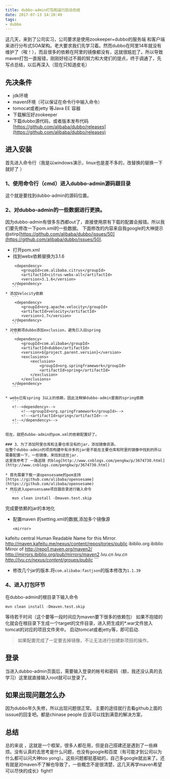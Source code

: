 ```yaml
---
title: dubbo-admin打包和运行启动总结
date: 2017-07-13 14:10:49
tags:
- dubbo
---
```

这几天，来到了公司实习，公司要求是使用zookeeper+dubbo的服务端 和客户端来进行分布式SOA架构。老大要求我们先学习着。然而dubbo在阿里14年就没有维护了（唉！），而且很多的依赖在阿里的镜像都没有，这就很尴尬了。所以导致maven打包一直报错，刚刚好经过不屑的努力和大佬们的提点，终于调通了，先写点总结，以后再深入（现在只知道皮毛）
<!--more-->
## 先决条件
* jdk环境
* maven环境（可以保证在命令行中输入命令）
* tomocat或者jetty 等Java EE 容器
* 下载解压好zookeeper
* 下载dubbo源代码，或者版本发布代码[https://github.com/alibaba/dubbo/releases](https://github.com/alibaba/dubbo/releases)

## 进入安装
首先进入命令行（我是以windows演示，linux也是差不多的，改替换的替换一下就好了
）
### 1、使用命令行（cmd）进入dubbo-admin源码跟目录
这个就是要找到dubbo-admin的源码位置。
### 2、对dubbo-admin的一些数据进行更换。
因为dubbo-admin有很多东西都out了，直接使用原有下载的配置会报错。所以我们要先修改一下pom.xml的一些数据。
下面修改的内容来自我google的大神提示@stirp[https://github.com/alibaba/dubbo/issues/50](https://github.com/alibaba/dubbo/issues/50).
* 打开pom.xml
* 找到webx依赖替换为3.1.6
 ```
     <dependency>
        <groupId>com.alibaba.citrus</groupId>
        <artifactId>citrus-webx-all</artifactId>
        <version>3.1.6</version>
    </dependency>
    ```
* 添加Velocity依赖
	```
     <dependency>
        <groupId>org.apache.velocity</groupId>
        <artifactId>velocity</artifactId>
        <version>1.7</version>
    </dependency>
    ```
* 对依赖项dubbo添加exclusion，避免引入旧spring
	```
     <dependency>
        <groupId>com.alibaba</groupId>
        <artifactId>dubbo</artifactId>
        <version>${project.parent.version}</version>
        <exclusions>
            <exclusion>
                <groupId>org.springframework</groupId>
                <artifactId>spring</artifactId>
            </exclusion>
        </exclusions>
    </dependency>
    ```

* webx已有spring 3以上的依赖，因此注释掉dubbo-admin里面的spring依赖
	```
    <!--<dependency>-->
        <!--<groupId>org.springframework</groupId>-->
        <!--<artifactId>spring</artifactId>-->
    <!--</dependency>-->
    ```
   
现在，就把dubbo-admin的pom.xml的依赖配置好了。

### 3、为了添加阿里仓库和主要仓库没有的jar，添加镜像资源。
在整个dubbo-admin的项目构建中有许多的jar是不能在主要仓库和阿里的镜像中找到的所以需要配置一下，一些镜像，来找到这些jar.
这里我参考了 一路追随 的blog[http://www.cnblogs.com/pengkw/p/3674730.html](http://www.cnblogs.com/pengkw/p/3674730.html)

* 首先需要下载一波opensesame的pom支持[https://github.com/alibaba/opensesame](https://github.com/alibaba/opensesame)
* 然后进入opensensame项目跟目录进行输入命令
	```
    mvn clean install -Dmaven.test.skip
```
完成要依赖的jar的本地化
* 配置maven 的setting.xml的数据,添加多个镜像源
	```
    <mirror>
<id>kafeitu</id>
<mirrorOf>central</mirrorOf>
<name>Human Readable Name for this Mirror.</name>
<url>http://maven.kafeitu.me/nexus/content/repositories/public</url>
</mirror>
<mirror>
<id>ibiblio.org</id>
<name>ibiblio Mirror of http://repo1.maven.org/maven2/</name>
<url>http://mirrors.ibiblio.org/pub/mirrors/maven2</url>
<mirrorOf>*</mirrorOf>
</mirror>
<mirror>
<id>lvu.cn</id>
<name>lvu.cn</name>
<url>http://lvu.cn/nexus/content/groups/public</url>
<mirrorOf>*</mirrorOf>
</mirror>
    ```
* 修改几个jar的版本.将`com.alibaba:fastjson`的版本修改为`1.1.39`

### 4、进入打包环节
在dubbo-admin的根目录下输入命令
```
mvn clean install -Dmaven.test.skip
```
等待若干时间（这个要等一段时间应为maven要下很多的依赖包）
如果不抱错的化就会在根目录下生成一个target的文件目录，进入把生成的\*.war文件放入 tomcat的对应的项目文件夹中。
启动tomcat或者jetty等，即可启动.

> 如果配置完成了一定要去掉镜像，不让无法进行创建新项目的操作。


## 登录
当进入dubbo-admin页面后，需要输入登录的帐号和密码（额，我还没认真的去学习）这里就直接输入root就可以登录了。

## 如果出现问题怎么办
因为dubbo年久失修，所以出现问题很正常。
主要的途径就行去看github上面的isssue的回复吧。都是chinase people 应该可以找到满意的解决方案，

## 总结
总的来说 ，这就是一个框架，很多人都在用，但是自己搭建还是遇到了一些麻烦。没有认真的去思考是什么问题，也没有google和百度（有可能才到公司以为什么都可以问大神too yong）。这些问题都挺基础的，自己多google就出来了。还有就是对maven不了解也导致了，一些概念不是很清楚，这几天再学maven希望可以尽快的成长》fight!!




